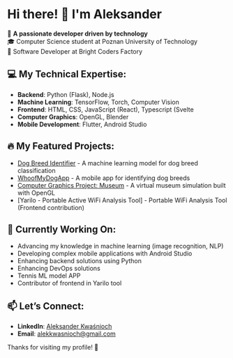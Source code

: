 # Hi there! 👋 I'm Aleksander

🚀 **A passionate developer driven by technology**  
🎓 Computer Science student at Poznan University of Technology  
💼 Software Developer at Bright Coders Factory  

## 💻 My Technical Expertise:
- **Backend**: Python (Flask), Node.js
- **Machine Learning**: TensorFlow, Torch, Computer Vision
- **Frontend**: HTML, CSS, JavaScript (React), Typescript (Svelte
- **Computer Graphics**: OpenGL, Blender
- **Mobile Development**: Flutter, Android Studio

## 🔥 My Featured Projects:
- [Dog Breed Identifier](https://github.com/zecozejak/Dog-Breed-Identifier) - A machine learning model for dog breed classification
- [WhoofMyDogApp](https://github.com/zecozejak/WhoofMyDogApp) - A mobile app for identifying dog breeds
- [Computer Graphics Project: Museum](https://github.com/zecozejak/Computer-Graphics-Project-Museum) - A virtual museum simulation built with OpenGL
- [Yarilo - Portable Active WiFi Analysis Tool] - Portable WiFi Analysis Tool (Frontend contribution)

## 🌱 Currently Working On:
- Advancing my knowledge in machine learning (image recognition, NLP)
- Developing complex mobile applications with Android Studio
- Enhancing backend solutions using Python
- Enhancing DevOps solutions
- Tennis ML model APP
- Contributor of frontend in Yarilo tool

## 📫 Let’s Connect:
- **LinkedIn**: [Aleksander Kwaśnioch](https://www.linkedin.com/in/aleksander-kwasnioch)  
- **Email**: alekkwasnioch@gmail.com

Thanks for visiting my profile! 🌟
